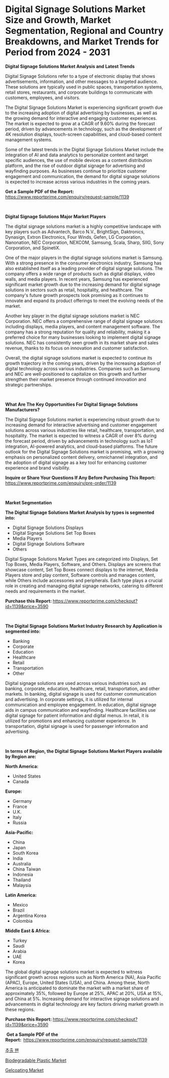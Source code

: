 <p><h1>Digital Signage Solutions Market Size and Growth, Market Segmentation, Regional and Country Breakdowns, and Market Trends for Period from 2024 -  2031</h1></p><p><strong>Digital Signage Solutions Market Analysis and Latest Trends</strong></p>
<p><p>Digital Signage Solutions refer to a type of electronic display that shows advertisements, information, and other messages to a targeted audience. These solutions are typically used in public spaces, transportation systems, retail stores, restaurants, and corporate buildings to communicate with customers, employees, and visitors.</p><p>The Digital Signage Solutions Market is experiencing significant growth due to the increasing adoption of digital advertising by businesses, as well as the growing demand for interactive and engaging customer experiences. The market is expected to grow at a CAGR of 9.60% during the forecast period, driven by advancements in technology, such as the development of 4K resolution displays, touch-screen capabilities, and cloud-based content management systems.</p><p>Some of the latest trends in the Digital Signage Solutions Market include the integration of AI and data analytics to personalize content and target specific audiences, the use of mobile devices as a content distribution platform, and the rise of outdoor digital signage for advertising and wayfinding purposes. As businesses continue to prioritize customer engagement and communication, the demand for digital signage solutions is expected to increase across various industries in the coming years.</p></p>
<p><strong>Get a Sample PDF of the Report:&nbsp;</strong> <a href="https://www.reportprime.com/enquiry/request-sample/1139">https://www.reportprime.com/enquiry/request-sample/1139</a></p>
<p>&nbsp;</p>
<p><strong>Digital Signage Solutions Major Market Players</strong></p>
<p><p>The digital signage solutions market is a highly competitive landscape with key players such as Advantech, Barco N.V., BrightSign, Daktronics, Dynasign, Extron Electronics, Four Winds, Gefen, LG Corporation, Nanonation, NEC Corporation, NEXCOM, Samsung, Scala, Sharp, SIIG, Sony Corporation, and SpinetiX.</p><p>One of the major players in the digital signage solutions market is Samsung. With a strong presence in the consumer electronics industry, Samsung has also established itself as a leading provider of digital signage solutions. The company offers a wide range of products such as digital displays, video walls, and media players. In recent years, Samsung has experienced significant market growth due to the increasing demand for digital signage solutions in sectors such as retail, hospitality, and healthcare. The company's future growth prospects look promising as it continues to innovate and expand its product offerings to meet the evolving needs of the market.</p><p>Another key player in the digital signage solutions market is NEC Corporation. NEC offers a comprehensive range of digital signage solutions including displays, media players, and content management software. The company has a strong reputation for quality and reliability, making it a preferred choice for many businesses looking to implement digital signage solutions. NEC has consistently seen growth in its market share and sales revenue, thanks to its focus on innovation and customer satisfaction.</p><p>Overall, the digital signage solutions market is expected to continue its growth trajectory in the coming years, driven by the increasing adoption of digital technology across various industries. Companies such as Samsung and NEC are well-positioned to capitalize on this growth and further strengthen their market presence through continued innovation and strategic partnerships.</p></p>
<p>&nbsp;</p>
<p><strong>What Are The Key Opportunities For Digital Signage Solutions Manufacturers?</strong></p>
<p><p>The Digital Signage Solutions market is experiencing robust growth due to increasing demand for interactive advertising and customer engagement solutions across various industries like retail, healthcare, transportation, and hospitality. The market is expected to witness a CAGR of over 8% during the forecast period, driven by advancements in technology such as IoT integration, AI-powered analytics, and cloud-based platforms. The future outlook for the Digital Signage Solutions market is promising, with a growing emphasis on personalized content delivery, omnichannel integration, and the adoption of digital signage as a key tool for enhancing customer experience and brand visibility.</p></p>
<p><strong>Inquire or Share Your Questions If Any Before Purchasing This Report:</strong> <a href="https://www.reportprime.com/enquiry/pre-order/1139">https://www.reportprime.com/enquiry/pre-order/1139</a></p>
<p>&nbsp;</p>
<p><strong>Market Segmentation</strong></p>
<p><strong>The Digital Signage Solutions Market Analysis by types is segmented into:</strong></p>
<p><ul><li>Digital Signage Solutions Displays</li><li>Digital Signage Solutions Set Top Boxes</li><li>Media Players</li><li>Digital Signage Solutions Software</li><li>Others</li></ul></p>
<p><p>Digital Signage Solutions Market Types are categorized into Displays, Set Top Boxes, Media Players, Software, and Others. Displays are screens that showcase content, Set Top Boxes connect displays to the internet, Media Players store and play content, Software controls and manages content, while Others include accessories and peripherals. Each type plays a crucial role in creating and managing digital signage networks, catering to different needs and requirements in the market.</p></p>
<p><strong>Purchase this Report:&nbsp;</strong><a href="https://www.reportprime.com/checkout?id=1139&price=3590">https://www.reportprime.com/checkout?id=1139&price=3590</a></p>
<p>&nbsp;</p>
<p><strong>The Digital Signage Solutions Market Industry Research by Application is segmented into:</strong></p>
<p><ul><li>Banking</li><li>Corporate</li><li>Education</li><li>Healthcare</li><li>Retail</li><li>Transportation</li><li>Other</li></ul></p>
<p><p>Digital signage solutions are used across various industries such as banking, corporate, education, healthcare, retail, transportation, and other markets. In banking, digital signage is used for customer communication and advertising. In corporate settings, it is utilized for internal communication and employee engagement. In education, digital signage aids in campus communication and wayfinding. Healthcare facilities use digital signage for patient information and digital menus. In retail, it is utilized for promotions and enhancing customer experience. In transportation, digital signage is used for passenger information and advertising.</p></p>
<p>&nbsp;</p>
<p><strong>In terms of Region, the Digital Signage Solutions Market Players available by Region are:</strong></p>
<p>
    <p> <strong> North America: </strong>
        <ul>
            <li>United States</li>
            <li>Canada</li>
        </ul>
        </p> 
    <p> <strong> Europe: </strong>
        <ul>
            <li>Germany</li>
            <li>France</li>
            <li>U.K.</li>
            <li>Italy</li>
            <li>Russia</li>
        </ul>
        </p> 
    <p> <strong> Asia-Pacific: </strong>
        <ul>
            <li>China</li>
            <li>Japan</li>
            <li>South Korea</li>
            <li>India</li>
            <li>Australia</li>
            <li>China Taiwan</li>
            <li>Indonesia</li>
            <li>Thailand</li>
            <li>Malaysia</li>
        </ul>
        </p> 
    <p> <strong> Latin America: </strong>
        <ul>
            <li>Mexico</li>
            <li>Brazil</li>
            <li>Argentina Korea</li>
            <li>Colombia</li>
        </ul>
        </p> 
    <p> <strong> Middle East & Africa: </strong>
        <ul>
            <li>Turkey</li>
            <li>Saudi</li>
            <li>Arabia</li>
            <li>UAE</li>
            <li>Korea</li>
        </ul>
    </p>
    </p>
<p><p>The global digital signage solutions market is expected to witness significant growth across regions such as North America (NA), Asia Pacific (APAC), Europe, United States (USA), and China. Among these, North America is anticipated to dominate the market with a market share of approximately 35%, followed by Europe at 25%, APAC at 20%, USA at 15%, and China at 5%. Increasing demand for interactive signage solutions and advancements in digital technology are key factors driving market growth in these regions.</p></p>
<p><strong>Purchase this Report: </strong><a href="https://www.reportprime.com/checkout?id=1139&price=3590">https://www.reportprime.com/checkout?id=1139&price=3590</a></p>
<p>&nbsp;<strong>Get a Sample PDF of the Report:&nbsp;&nbsp;</strong><a href="https://www.reportprime.com/enquiry/request-sample/1139">https://www.reportprime.com/enquiry/request-sample/1139</a></p>
<p><strong></strong></p>
<p><p><a href="https://github.com/sougarounis/Market-Research-Report-List-3/blob/main/89263718163.md">추출 팬</a></p><p><a href="https://shimmer-gardenia-37a.notion.site/Biodegradable-Plastic-Market-Size-Growth-Outlook-from-2024-to-2031-projecting-at-Market-s-Trends-A-c5f97ed79aed44b88444514608c0a0aa">Biodegradable Plastic Market</a></p><p><a href="https://meowing-lemming-dd3.notion.site/Gelcoating-Market-Offer-Valuable-Insights-into-Market-Size-Market-Share-Market-Trends-and-Project-423c14e265c14312a49840e23d335948">Gelcoating Market</a></p></p>